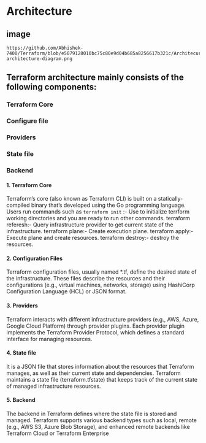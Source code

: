 # Architecture
## image
```
https://github.com/Abhishek-7400/Terraform/blob/e5079128010bc75c80e9d04b685a8256617b321c/Architecure/terraform-architecture-diagram.png
```

## Terraform architecture mainly consists of the following components:
### Terraform Core
### Configure file
### Providers
### State file
### Backend

#### 1. Terraform Core
Terraform’s core (also known as Terraform CLI) is built on a statically-compiled binary that’s developed using the Go programming language.
Users run commands such as
``` terraform init ``` :- Use to initialize terrform working directories and you are ready to run other commands.
terraform referesh:- Query infrastructure provider to get current state of the infrastructure.
terraform plane:- Create execution plane.
terraform apply:- Execute plane and create resources.
terraform destroy:- destroy the resources.

#### 2. Configuration Files
Terraform configuration files, usually named *.tf, define the desired state of the infrastructure.
These files describe the resources and their configurations (e.g., virtual machines, networks, storage) using HashiCorp Configuration Language (HCL) or JSON format.

#### 3. Providers
Terraform interacts with different infrastructure providers (e.g., AWS, Azure, Google Cloud Platform) through provider plugins.
Each provider plugin implements the Terraform Provider Protocol, which defines a standard interface for managing resources.

#### 4. State file
It is a JSON file that stores information about the resources that Terraform manages, as well as their current state and dependencies.
Terraform maintains a state file (terraform.tfstate) that keeps track of the current state of managed infrastructure resources.
#### 5. Backend
The backend in Terraform defines where the state file is stored and managed.
Terraform supports various backend types such as local, remote (e.g., AWS S3, Azure Blob Storage), and enhanced remote backends like Terraform Cloud or Terraform Enterprise

